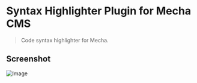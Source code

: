 Syntax Highlighter Plugin for Mecha CMS
=======================================

> Code syntax highlighter for Mecha.

Screenshot
----------

![Image](https://cloud.githubusercontent.com/assets/1669261/3348315/4dfdc70a-f922-11e3-8868-e7c2efae1453.png)